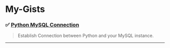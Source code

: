 # My-Gists

### ✅ <a href="https://gist.github.com/prathmeshbankar03/16e510eabe8510e2c46ac8ca934e2fae" target="_blank">Python MySQL Connection</a>
  > Establish Connection between Python and your MySQL instance.
--------------
